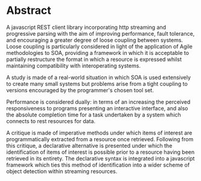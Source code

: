 Abstract
========

A javascript REST client library incorporating http streaming and progressive parsing 
with the aim of improving performance, fault tolerance, and encouraging a greater
degree of loose coupling between systems. Loose coupling is particularly
considered in light of the application of Agile methodologies to SOA,
providing a framework in which it is acceptable to partially restructure the format in
which a resource is expressed whilst maintaining compatibility with interoperating systems.

A study is made of a real-world situation in which SOA is used extensively
to create many small systems but problems arise from a tight coupling to
versions encouraged by the programmer's chosen tool set.

Performance is considered dually: in terms of an increasing the
perceived responsiveness to programs presenting an interactive
interface, and also the absolute completion time for a task undertaken
by a system which connects to rest resources for data.

A critique is made of imperative methods under which items of interest
are programmatically extracted from a resource once retrieved. Following
from this critique, a declarative alternative is presented under which
the identification of items of interest is possible prior to a resource
having been retrieved in its entirety. The declarative syntax is
integrated into a javascript framework which ties this method of
identification into a wider scheme of object detection within streaming
resources.
